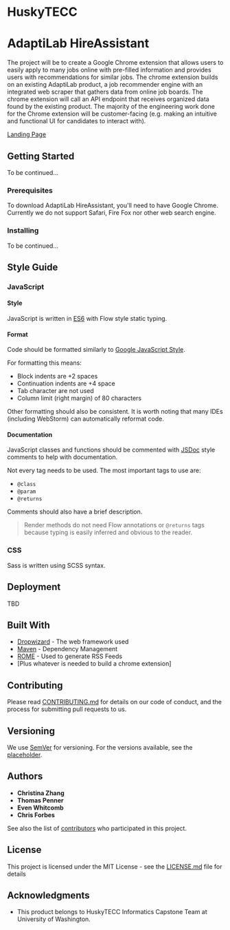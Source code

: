 # HuskyTECC
# AdaptiLab HireAssistant

The project will be to create a Google Chrome extension that allows users to easily apply to many jobs online with pre-filled information and provides users with recommendations for similar jobs. The chrome extension builds on an existing AdaptiLab product, a job recommender engine with an integrated web scraper that gathers data from online job boards. The chrome extension will call an API endpoint that receives organized data found by the existing product. The majority of the engineering work done for the Chrome extension will be customer-facing (e.g. making an intuitive and functional UI for candidates to interact with).

[Landing Page](https://yuxinzhangchristina.github.io/HuskyTECC/)

## Getting Started

To be continued...

### Prerequisites

To download AdaptiLab HireAssistant, you'll need to have Google Chrome. Currently we do not support Safari, Fire Fox nor other 
web search engine. 

### Installing

To be continued...


## Style Guide

### JavaScript

#### Style

JavaScript is written in [ES6](https://babeljs.io/learn-es2015/) with Flow style static typing.

#### Format

Code should be formatted similarly to [Google JavaScript Style](https://google.github.io/styleguide/jsguide.html).

For formatting this means:

- Block indents are +2 spaces
- Continuation indents are +4 space
- Tab character are not used
- Column limit (right margin) of 80 characters

Other formatting should also be consistent. It is worth noting that many IDEs (including WebStorm) can automatically reformat code.

#### Documentation

JavaScript classes and functions should be commented with [JSDoc](http://usejsdoc.org/) style comments to help with documentation.

Not every tag needs to be used. The most important tags to use are:

- `@class`
- `@param`
- `@returns`

Comments should also have a brief description.

> Render methods do not need Flow annotations or `@returns` tags because typing is easily inferred and obvious to the reader.

### CSS

Sass is written using SCSS syntax.


## Deployment

TBD

## Built With

* [Dropwizard](http://www.dropwizard.io/1.0.2/docs/) - The web framework used
* [Maven](https://maven.apache.org/) - Dependency Management
* [ROME](https://rometools.github.io/rome/) - Used to generate RSS Feeds
* [Plus whatever is needed to build a chrome extension]

## Contributing

Please read [CONTRIBUTING.md](https://gist.github.com/PurpleBooth/b24679402957c63ec426) for details on our code of conduct, and the process for submitting pull requests to us.

## Versioning

We use [SemVer](http://semver.org/) for versioning. For the versions available, see the [placeholder](https://github.com/your/project/tags). 

## Authors

* **Christina Zhang** 
* **Thomas Penner** 
* **Even Whitcomb** 
* **Chris Forbes** 

See also the list of [contributors](https://github.com/YuxinZhangChristina/HuskyTECC/contributors) who participated in this project.

## License

This project is licensed under the MIT License - see the [LICENSE.md](LICENSE.md) file for details

## Acknowledgments

* This product belongs to HuskyTECC Informatics Capstone Team at University of Washington. 
